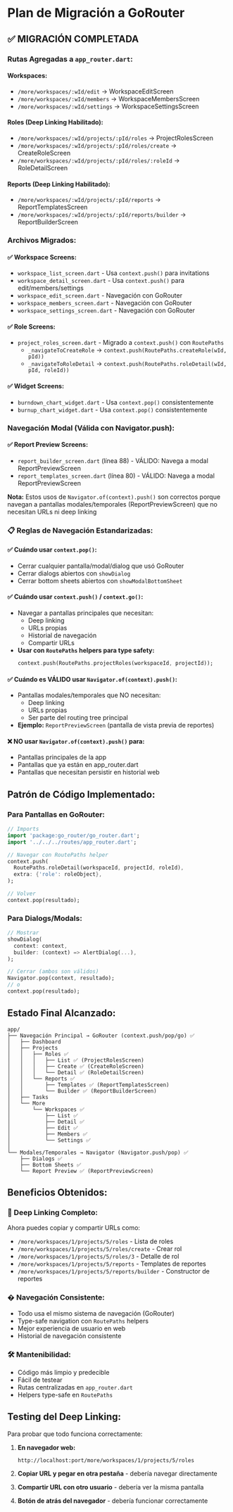# Plan de Migración a GoRouter

## ✅ MIGRACIÓN COMPLETADA

### Rutas Agregadas a `app_router.dart`:

#### Workspaces:

- `/more/workspaces/:wId/edit` → WorkspaceEditScreen
- `/more/workspaces/:wId/members` → WorkspaceMembersScreen
- `/more/workspaces/:wId/settings` → WorkspaceSettingsScreen

#### Roles (Deep Linking Habilitado):

- `/more/workspaces/:wId/projects/:pId/roles` → ProjectRolesScreen
- `/more/workspaces/:wId/projects/:pId/roles/create` → CreateRoleScreen
- `/more/workspaces/:wId/projects/:pId/roles/:roleId` → RoleDetailScreen

#### Reports (Deep Linking Habilitado):

- `/more/workspaces/:wId/projects/:pId/reports` → ReportTemplatesScreen
- `/more/workspaces/:wId/projects/:pId/reports/builder` → ReportBuilderScreen

### Archivos Migrados:

#### ✅ Workspace Screens:

- `workspace_list_screen.dart` - Usa `context.push()` para invitations
- `workspace_detail_screen.dart` - Usa `context.push()` para edit/members/settings
- `workspace_edit_screen.dart` - Navegación con GoRouter
- `workspace_members_screen.dart` - Navegación con GoRouter
- `workspace_settings_screen.dart` - Navegación con GoRouter

#### ✅ Role Screens:

- `project_roles_screen.dart` - Migrado a `context.push()` con `RoutePaths`
  - `_navigateToCreateRole` → `context.push(RoutePaths.createRole(wId, pId))`
  - `_navigateToRoleDetail` → `context.push(RoutePaths.roleDetail(wId, pId, roleId))`

#### ✅ Widget Screens:

- `burndown_chart_widget.dart` - Usa `context.pop()` consistentemente
- `burnup_chart_widget.dart` - Usa `context.pop()` consistentemente

### Navegación Modal (Válida con Navigator.push):

#### ✅ Report Preview Screens:

- `report_builder_screen.dart` (línea 88) - VÁLIDO: Navega a modal ReportPreviewScreen
- `report_templates_screen.dart` (línea 80) - VÁLIDO: Navega a modal ReportPreviewScreen

**Nota:** Estos usos de `Navigator.of(context).push()` son correctos porque navegan a pantallas modales/temporales (ReportPreviewScreen) que no necesitan URLs ni deep linking

### 📋 Reglas de Navegación Estandarizadas:

#### ✅ Cuándo usar `context.pop()`:

- Cerrar cualquier pantalla/modal/dialog que usó GoRouter
- Cerrar dialogs abiertos con `showDialog`
- Cerrar bottom sheets abiertos con `showModalBottomSheet`

#### ✅ Cuándo usar `context.push()` / `context.go()`:

- Navegar a pantallas principales que necesitan:
  - Deep linking
  - URLs propias
  - Historial de navegación
  - Compartir URLs
- **Usar con `RoutePaths` helpers para type safety:**
  ```dart
  context.push(RoutePaths.projectRoles(workspaceId, projectId));
  ```

#### ✅ Cuándo es VÁLIDO usar `Navigator.of(context).push()`:

- Pantallas modales/temporales que NO necesitan:
  - Deep linking
  - URLs propias
  - Ser parte del routing tree principal
- **Ejemplo:** `ReportPreviewScreen` (pantalla de vista previa de reportes)

#### ❌ NO usar `Navigator.of(context).push()` para:

- Pantallas principales de la app
- Pantallas que ya están en app_router.dart
- Pantallas que necesitan persistir en historial web

## Patrón de Código Implementado:

### Para Pantallas en GoRouter:

```dart
// Imports
import 'package:go_router/go_router.dart';
import '../../../routes/app_router.dart';

// Navegar con RoutePaths helper
context.push(
  RoutePaths.roleDetail(workspaceId, projectId, roleId),
  extra: {'role': roleObject},
);

// Volver
context.pop(resultado);
```

### Para Dialogs/Modals:

```dart
// Mostrar
showDialog(
  context: context,
  builder: (context) => AlertDialog(...),
);

// Cerrar (ambos son válidos)
Navigator.pop(context, resultado);
// o
context.pop(resultado);
```

## Estado Final Alcanzado:

```
app/
├── Navegación Principal → GoRouter (context.push/pop/go) ✅
│   ├── Dashboard
│   ├── Projects
│   │   ├── Roles ✅
│   │   │   ├── List ✅ (ProjectRolesScreen)
│   │   │   ├── Create ✅ (CreateRoleScreen)
│   │   │   └── Detail ✅ (RoleDetailScreen)
│   │   └── Reports ✅
│   │       ├── Templates ✅ (ReportTemplatesScreen)
│   │       └── Builder ✅ (ReportBuilderScreen)
│   ├── Tasks
│   └── More
│       └── Workspaces ✅
│           ├── List ✅
│           ├── Detail ✅
│           ├── Edit ✅
│           ├── Members ✅
│           └── Settings ✅
│
└── Modales/Temporales → Navigator (Navigator.push/pop) ✅
    ├── Dialogs ✅
    ├── Bottom Sheets ✅
    └── Report Preview ✅ (ReportPreviewScreen)
```

## Beneficios Obtenidos:

### 🔗 Deep Linking Completo:

Ahora puedes copiar y compartir URLs como:

- `/more/workspaces/1/projects/5/roles` - Lista de roles
- `/more/workspaces/1/projects/5/roles/create` - Crear rol
- `/more/workspaces/1/projects/5/roles/3` - Detalle de rol
- `/more/workspaces/1/projects/5/reports` - Templates de reportes
- `/more/workspaces/1/projects/5/reports/builder` - Constructor de reportes

### � Navegación Consistente:

- Todo usa el mismo sistema de navegación (GoRouter)
- Type-safe navigation con `RoutePaths` helpers
- Mejor experiencia de usuario en web
- Historial de navegación consistente

### 🛠️ Mantenibilidad:

- Código más limpio y predecible
- Fácil de testear
- Rutas centralizadas en `app_router.dart`
- Helpers type-safe en `RoutePaths`

## Testing del Deep Linking:

Para probar que todo funciona correctamente:

1. **En navegador web:**
   ```
   http://localhost:port/more/workspaces/1/projects/5/roles
   ```
2. **Copiar URL y pegar en otra pestaña** - debería navegar directamente

3. **Compartir URL con otro usuario** - debería ver la misma pantalla

4. **Botón de atrás del navegador** - debería funcionar correctamente
